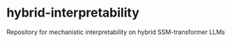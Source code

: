 # hybrid-interpretability
Repository for mechanistic interpretability on hybrid SSM-transformer LLMs
